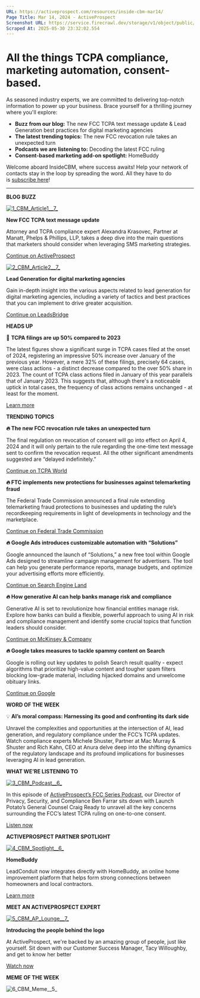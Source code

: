 ```yaml
---
URL: https://activeprospect.com/resources/inside-cbm-mar14/
Page Title: Mar 14, 2024 - ActiveProspect
Screenshot URL: https://service.firecrawl.dev/storage/v1/object/public/media/screenshot-48325e08-3ee0-4589-b391-a2f4cc44e18d.png
Scraped At: 2025-05-30 23:32:02.554
---
```

# All the things TCPA compliance, marketing automation, consent-based.

As seasoned industry experts, we are committed to delivering top-notch information to power up your business. Brace yourself for a thrilling journey where you'll explore:

- **Buzz from our blog:** The new FCC TCPA text message update & Lead Generation best practices for digital marketing agencies
- **The latest trending topics:** The new FCC revocation rule takes an unexpected turn
- **Podcasts we are listening to:** Decoding the latest FCC ruling
- **Consent-based marketing add-on spotlight:** HomeBuddy

Welcome aboard InsideCBM, where success awaits! Help your network of contacts stay in the loop by spreading the word. All they have to do is [subscribe here](https://activeprospect.com/inside-cbm/)!

* * *

**BLOG BUZZ**

[![1_CBM_Article1__7_](https://activeprospect.com/wp-content/uploads/2024/03/1_CBM_Article1__7_.png)](https://activeprospect.com/blog/how-new-fcc-sms-update-affects-marketing/)

**New FCC TCPA text message update**

Attorney and TCPA compliance expert Alexandra Krasovec, Partner at Manatt, Phelps & Phillips, LLP, takes a deep dive into the main questions that marketers should consider when leveraging SMS marketing strategies.

[Continue on ActiveProspect](https://activeprospect.com/blog/how-new-fcc-sms-update-affects-marketing/)

[![2_CBM_Article2__7_](https://activeprospect.com/wp-content/uploads/2024/03/2_CBM_Article2__7_.png)](https://leadsbridge.com/blog/lead-generation-for-digital-marketing-agencies)

**Lead Generation for digital marketing agencies**

Gain in-depth insight into the various aspects related to lead generation for digital marketing agencies, including a variety of tactics and best practices that you can implement to drive greater acquisition.

[Continue on LeadsBridge](https://leadsbridge.com/blog/lead-generation-for-digital-marketing-agencies)

**HEADS UP**

🚨 **TCPA filings are up 50% compared to 2023**

The latest figures show a significant surge in TCPA cases filed at the onset of 2024, registering an impressive 50% increase over January of the previous year. However, a mere 32% of these filings, precisely 64 cases, were class actions - a distinct decrease compared to the over 50% share in 2023. The count of TCPA class actions filed in January of this year parallels that of January 2023. This suggests that, although there's a noticeable uptick in total cases, the frequency of class actions remains unchanged - at least for the moment.

[Learn more](https://tcpaworld.com/2024/02/29/mixed-results-january-2024-tcpa-filings-up-50-from-last-year-but-it-is-not-all-bad-news/)

**TRENDING TOPICS**

**🔥 The new FCC revocation rule takes an unexpected turn**

The final regulation on revocation of consent will go into effect on April 4, 2024 and it will only pertain to the rule regarding the one-time text message sent to confirm the revocation request. All the other significant amendments suggested are “delayed indefinitely.”

[Continue on TCPA World](https://tcpaworld.com/2024/03/05/what-just-happened-to-the-new-revocation-rule-the-fcc-only-published-one-portion/)

**🔥 FTC implements new protections for businesses against telemarketing fraud**

The Federal Trade Commission announced a final rule extending telemarketing fraud protections to businesses and updating the rule’s recordkeeping requirements in light of developments in technology and the marketplace.

[Continue on Federal Trade Commission](https://www.ftc.gov/news-events/news/press-releases/2024/03/ftc-implements-new-protections-businesses-against-telemarketing-fraud-affirms-protections-against-ai)

**🔥 Google Ads introduces customizable automation with “Solutions”**

Google announced the launch of “Solutions,” a new free tool within Google Ads designed to streamline campaign management for advertisers. The tool can help you generate performance reports, manage budgets, and optimize your advertising efforts more efficiently.

[Continue on Search Engine Land](https://www.searchenginejournal.com/google-ads-introduces-customizable-automation-with-solutions/510157/)

**🔥 How generative AI can help banks manage risk and compliance**

Generative AI is set to revolutionize how financial entities manage risk. Explore how banks can build a flexible, powerful approach to using AI in risk and compliance management and identify some crucial topics that function leaders should consider.

[Continue on McKinsey & Company](https://www.mckinsey.com/capabilities/risk-and-resilience/our-insights/how-generative-ai-can-help-banks-manage-risk-and-compliance)

**🔥 Google takes measures to tackle spammy content on Search**

Google is rolling out key updates to polish Search result quality - expect algorithms that prioritize high-value content and tougher spam filters blocking low-grade material, including hijacked domains and unwelcome obituary links.

[Continue on Google](https://blog.google/products/search/google-search-update-march-2024/)

**WORD OF THE WEEK**

💡 **AI’s moral compass: Harnessing its good and confronting its dark side**

Unravel the complexities and opportunities at the intersection of AI, lead generation, and regulatory compliance under the FCC’s TCPA updates. Watch compliance experts Michele Shuster, Partner at Mac Murray & Shuster and Rich Kahn, CEO at Anura delve deep into the shifting dynamics of the regulatory landscape and its profound implications for businesses leveraging AI in lead generation.


**WHAT WE’RE LISTENING TO**

[![3_CBM_Podcast__6_](https://activeprospect.com/wp-content/uploads/2024/03/3_CBM_Podcast__6_.png)](https://open.spotify.com/episode/1B6XeRNUW7XvNLNa0Bd4hJ?si=MVsAg3tnS_qCnHCpLEt6cg)

In this episode of [ActiveProspect’s FCC Series Podcast](https://open.spotify.com/show/2vWAOHFdnJMSIwvfuB0V9I?si=b345b153fbc94d78), our Director of Privacy, Security, and Compliance Ben Farrar sits down with Launch Potato’s General Counsel Craig Ready to unravel all the key concerns surrounding the FCC’s latest TCPA ruling on one-to-one consent.

[Listen now](https://open.spotify.com/episode/1B6XeRNUW7XvNLNa0Bd4hJ?si=MVsAg3tnS_qCnHCpLEt6cg)

**ACTIVEPROSPECT PARTNER SPOTLIGHT**

[![4_CBM_Spotlight__6_](https://activeprospect.com/wp-content/uploads/2024/03/4_CBM_Spotlight__6_.png)](https://activeprospect.com/blog/new-leadconduit-integration-homebuddy/)

**HomeBuddy**

LeadConduit now integrates directly with HomeBuddy, an online home improvement platform that helps form strong connections between homeowners and local contractors.

[Learn more](https://activeprospect.com/blog/new-leadconduit-integration-homebuddy/)

**MEET AN ACTIVEPROSPECT EXPERT**

[![5_CBM_AP_Lounge__7_](https://activeprospect.com/wp-content/uploads/2024/03/5_CBM_AP_Lounge__7_.png)](https://www.linkedin.com/feed/update/urn:li:activity:7135675880818786304)

**Introducing the people behind the logo**

At ActiveProspect, we're backed by an amazing group of people, just like yourself. Sit down with our Customer Success Manager, Tacy Willoughby, and get to know her better

[Watch now](https://www.linkedin.com/feed/update/urn:li:activity:7135675880818786304)

**MEME OF THE WEEK**

![6_CBM_Meme__5_](https://activeprospect.com/wp-content/uploads/2024/03/6_CBM_Meme__5_.png)

